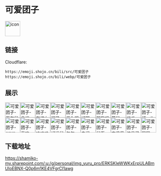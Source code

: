 # 可爱团子
<img src="https://emoji.shojo.cn/bili/src/可爱团子/icon.png" width="50" height="50" alt="icon">

## 链接
Cloudflare:
```
https://emoji.shojo.cn/bili/src/可爱团子
https://emoji.shojo.cn/bili/webp/可爱团子
```
## 展示
<img src="https://emoji.shojo.cn/bili/src/可爱团子/可爱团子-面包鼠.png" width="50" height="50" alt="可爱团子-面包鼠"><img src="https://emoji.shojo.cn/bili/src/可爱团子/可爱团子-拿捏.png" width="50" height="50" alt="可爱团子-拿捏"><img src="https://emoji.shojo.cn/bili/src/可爱团子/可爱团子-有柿么.png" width="50" height="50" alt="可爱团子-有柿么"><img src="https://emoji.shojo.cn/bili/src/可爱团子/可爱团子-溜了.png" width="50" height="50" alt="可爱团子-溜了"><img src="https://emoji.shojo.cn/bili/src/可爱团子/可爱团子-爱你哦.png" width="50" height="50" alt="可爱团子-爱你哦"><img src="https://emoji.shojo.cn/bili/src/可爱团子/可爱团子-好耶.png" width="50" height="50" alt="可爱团子-好耶"><img src="https://emoji.shojo.cn/bili/src/可爱团子/可爱团子-那我呢.png" width="50" height="50" alt="可爱团子-那我呢"><img src="https://emoji.shojo.cn/bili/src/可爱团子/可爱团子-菜鼠.png" width="50" height="50" alt="可爱团子-菜鼠"><img src="https://emoji.shojo.cn/bili/src/可爱团子/可爱团子-吃瓜.png" width="50" height="50" alt="可爱团子-吃瓜"><img src="https://emoji.shojo.cn/bili/src/可爱团子/可爱团子-打call.png" width="50" height="50" alt="可爱团子-打call"><img src="https://emoji.shojo.cn/bili/src/可爱团子/可爱团子-emm.png" width="50" height="50" alt="可爱团子-emm"><img src="https://emoji.shojo.cn/bili/src/可爱团子/可爱团子-喜欢.png" width="50" height="50" alt="可爱团子-喜欢"><img src="https://emoji.shojo.cn/bili/src/可爱团子/可爱团子-呜呜呜.png" width="50" height="50" alt="可爱团子-呜呜呜"><img src="https://emoji.shojo.cn/bili/src/可爱团子/可爱团子-好运鼠.png" width="50" height="50" alt="可爱团子-好运鼠"><img src="https://emoji.shojo.cn/bili/src/可爱团子/可爱团子-气气.png" width="50" height="50" alt="可爱团子-气气"><img src="https://emoji.shojo.cn/bili/src/可爱团子/可爱团子-自闭.png" width="50" height="50" alt="可爱团子-自闭"><img src="https://emoji.shojo.cn/bili/src/可爱团子/可爱团子-鼠币.png" width="50" height="50" alt="可爱团子-鼠币"><img src="https://emoji.shojo.cn/bili/src/可爱团子/可爱团子-变傻魔棒.png" width="50" height="50" alt="可爱团子-变傻魔棒"><img src="https://emoji.shojo.cn/bili/src/可爱团子/可爱团子-惊呆了.png" width="50" height="50" alt="可爱团子-惊呆了"><img src="https://emoji.shojo.cn/bili/src/可爱团子/可爱团子-困困.png" width="50" height="50" alt="可爱团子-困困">

## 下载地址

https://shamiko-my.sharepoint.com/:u:/g/personal/img_yuru_pro/ERKSKIeWWKxErpULABmUIoEBNX-Q0p6m1KE4VFgrCl1awg
